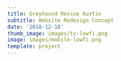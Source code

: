 ```yaml
---
title: Greyhound Rescue Austin
subtitle: Website Redesign Concept
date: '2018-12-18'
thumb_image: images/tv-lowfi.png
image: images/mobile-lowfi.png
template: project
---
```

